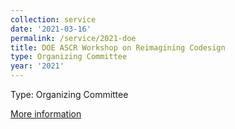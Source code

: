 ```yaml
---
collection: service
date: '2021-03-16'
permalink: /service/2021-doe
title: DOE ASCR Workshop on Reimagining Codesign
type: Organizing Committee
year: '2021'
---
```


Type: Organizing Committee

[More information](https://www.orau.gov/ASCR-CoDesign)
